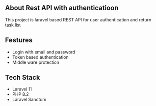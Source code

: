 
## About Rest API with authenticatioon

This project is laravel based REST API for user authentication and return task list

## Festures
- Login with email and password
- Token based authentication
- Middle ware protection


## Tech Stack

- Laravel 11
- PHP 8.2
- Laravel Sanctum
